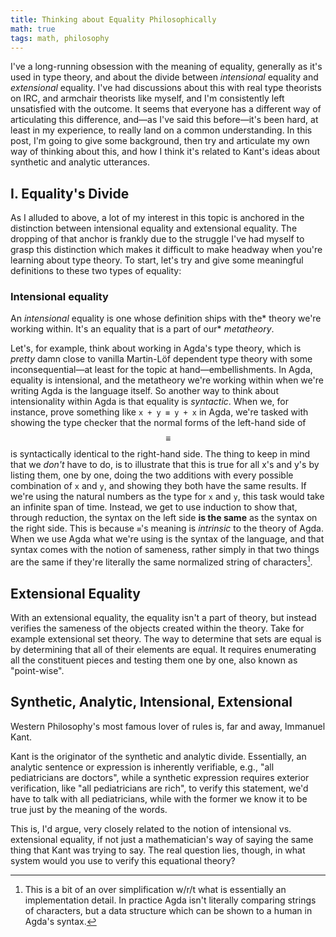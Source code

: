 ```yaml
---
title: Thinking about Equality Philosophically
math: true
tags: math, philosophy
---
```


I've a long-running obsession with the meaning of equality, generally
as it's used in type theory, and about the divide between _intensional_
equality and _extensional_ equality. I've had discussions about this
with real type theorists on IRC, and armchair theorists like myself,
and I'm consistently left unsatisfied with the outcome. It seems that
everyone has a different way of articulating this difference, and—as
I've said this before—it's been hard, at least in my experience, to
really land on a common understanding. In this post, I'm going to give
some background, then try and articulate my own way of thinking about
this, and how I think it's related to Kant's ideas about synthetic and
analytic utterances.

## I. Equality's Divide

As I alluded to above, a lot of my interest in this topic is anchored
in the distinction between intensional equality and extensional
equality. The dropping of that anchor is frankly due to the struggle
I've had myself to grasp this distinction which makes it difficult to
make headway when you're learning about type theory. To start, let's
try and give some meaningful definitions to these two types of
equality:

### Intensional equality

An _intensional_ equality is one whose definition ships with the*
theory we're working within. It's an equality that is a part of our*
_metatheory_.

Let's, for example, think about working in Agda's type theory, which
is _pretty_ damn close to vanilla Martin-Löf dependent type theory
with some inconsequential—at least for the topic at
hand—embellishments. In Agda, equality is intensional, and the
metatheory we're working within when we're writing Agda is the
language itself. So another way to think about intensionality within
Agda is that equality is _syntactic_. When we, for instance, prove
something like `x + y ≡ y + x` in Agda, we're tasked with showing the
type checker that the normal forms of the left-hand side of $$\equiv$$
is syntactically identical to the right-hand side. The thing to keep
in mind that we _don't_ have to do, is to illustrate that this is true
for all x's and y's by listing them, one by one, doing the two
additions with every possible combination of `x` and `y`, and showing
they both have the same results. If we're using the natural numbers as
the type for `x` and `y`, this task would take an infinite span of
time. Instead, we get to use induction to show that, through
reduction, the syntax on the left side **is the same** as the syntax
on the right side. This is because `≡`'s meaning is _intrinsic_ to the
theory of Agda. When we use Agda what we're using is the syntax of the
language, and that syntax comes with the notion of sameness, rather
simply in that two things are the same if they're literally the same
normalized string of characters[^normal].

[^normal]: This is a bit of an over simplification w/r/t what is
essentially an implementation detail. In practice Agda isn't literally
comparing strings of characters, but a data structure which can be
shown to a human in Agda's syntax.

## Extensional Equality

With an extensional equality, the equality isn't a part of theory, but
instead verifies the sameness of the objects created within the
theory. Take for example extensional set theory. The way to determine
that sets are equal is by determining that all of their elements are
equal. It requires enumerating all the constituent pieces and testing
them one by one, also known as "point-wise".

## Synthetic, Analytic, Intensional, Extensional

Western Philosophy's most famous lover of rules is, far and away,
Immanuel Kant.

Kant is the originator of the synthetic and analytic
divide. Essentially, an analytic sentence or expression is inherently
verifiable, e.g., "all pediatricians are doctors", while a synthetic
expression requires exterior verification, like "all pediatricians are
rich", to verify this statement, we'd have to talk with all
pediatricians, while with the former we know it to be true just by the
meaning of the words.

This is, I'd argue, very closely related to the notion of intensional
vs. extensional equality, if not just a mathematician's way of saying
the same thing that Kant was trying to say. The real question lies,
though, in what system would you use to verify this equational theory?

